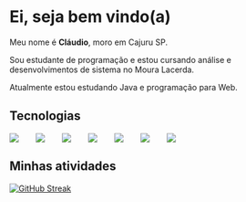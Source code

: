 # Ei, seja bem vindo(a)

Meu nome é **Cláudio**, moro em Cajuru SP.

Sou estudante de programação e estou cursando análise e desenvolvimentos de sistema no Moura Lacerda.

Atualmente estou estudando Java e programação para Web.

## Tecnologias

<div style="display: flex; gap: 30px">
<img src="https://img.icons8.com/dusk/30/000000/javascript-logo.png"/>
<img src="https://img.icons8.com/color/30/000000/html-5--v1.png"/>
<img src="https://img.icons8.com/color/30/000000/css3.png"/>
<img src="https://img.icons8.com/color/48/000000/mysql-logo.png"/>
<img src="https://img.icons8.com/nolan/24/java-coffee-cup-logo.png"/>
<img src="https://img.icons8.com/external-tal-revivo-color-tal-revivo/25/000000/external-kotlin-a-cross-platform-statically-typed-general-purpose-programming-language-with-type-inference-logo-color-tal-revivo.png"/>
<img src="https://img.icons8.com/office/30/000000/react.png"/>
</div>

## Minhas atividades
[![GitHub Streak](http://github-readme-streak-stats.herokuapp.com?user=claudiosfn&theme=gruvbox&hide_border=true&locale=pt-br)](https://git.io/streak-stats)
